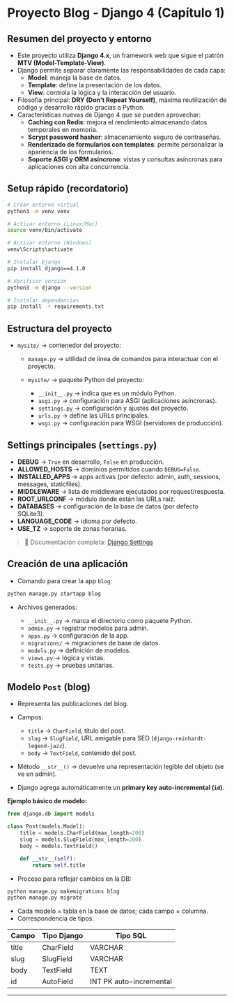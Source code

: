# Proyecto Blog - Django 4 (Capítulo 1)

## Resumen del proyecto y entorno

- Este proyecto utiliza **Django 4.x**, un framework web que sigue el patrón **MTV (Model-Template-View)**.
- Django permite separar claramente las responsabilidades de cada capa:
  - **Model**: maneja la base de datos.
  - **Template**: define la presentación de los datos.
  - **View**: controla la lógica y la interacción del usuario.
- Filosofía principal: **DRY (Don't Repeat Yourself)**, máxima reutilización de código y desarrollo rápido gracias a Python.
- Características nuevas de Django 4 que se pueden aprovechar:
  - **Caching con Redis**: mejora el rendimiento almacenando datos temporales en memoria.
  - **Scrypt password hasher**: almacenamiento seguro de contraseñas.
  - **Renderizado de formularios con templates**: permite personalizar la apariencia de los formularios.
  - **Soporte ASGI y ORM asíncrono**: vistas y consultas asíncronas para aplicaciones con alta concurrencia.

## Setup rápido (recordatorio)

```bash
# Crear entorno virtual
python3 -m venv venv

# Activar entorno (Linux/Mac)
source venv/bin/activate

# Activar entorno (Windows)
venv\Scripts\activate

# Instalar Django
pip install django==4.1.0

# Verificar versión
python3 -m django --version

# Instalar dependencias
pip install -r requirements.txt
````

## Estructura del proyecto

* `mysite/` → contenedor del proyecto:

  * `manage.py` → utilidad de línea de comandos para interactuar con el proyecto.
  * `mysite/` → paquete Python del proyecto:

    * `__init__.py` → indica que es un módulo Python.
    * `asgi.py` → configuración para ASGI (aplicaciones asíncronas).
    * `settings.py` → configuración y ajustes del proyecto.
    * `urls.py` → define las URLs principales.
    * `wsgi.py` → configuración para WSGI (servidores de producción).

## Settings principales (`settings.py`)

* **DEBUG** → `True` en desarrollo, `False` en producción.
* **ALLOWED\_HOSTS** → dominios permitidos cuando `DEBUG=False`.
* **INSTALLED\_APPS** → apps activas (por defecto: admin, auth, sessions, messages, staticfiles).
* **MIDDLEWARE** → lista de middleware ejecutados por request/respuesta.
* **ROOT\_URLCONF** → módulo donde están las URLs raíz.
* **DATABASES** → configuración de la base de datos (por defecto SQLite3).
* **LANGUAGE\_CODE** → idioma por defecto.
* **USE\_TZ** → soporte de zonas horarias.

> 🔗 Documentación completa: [Django Settings](https://docs.djangoproject.com/en/4.1/ref/settings/)

## Creación de una aplicación

* Comando para crear la app `blog`:

```bash
python manage.py startapp blog
```

* Archivos generados:

  * `__init__.py` → marca el directorio como paquete Python.
  * `admin.py` → registrar modelos para admin.
  * `apps.py` → configuración de la app.
  * `migrations/` → migraciones de base de datos.
  * `models.py` → definición de modelos.
  * `views.py` → lógica y vistas.
  * `tests.py` → pruebas unitarias.

## Modelo `Post` (blog)

* Representa las publicaciones del blog.
* Campos:

  * `title` → `CharField`, título del post.
  * `slug` → `SlugField`, URL amigable para SEO (`django-reinhardt-legend-jazz`).
  * `body` → `TextField`, contenido del post.
* Método `__str__()` → devuelve una representación legible del objeto (se ve en admin).
* Django agrega automáticamente un **primary key auto-incremental (`id`)**.

**Ejemplo básico de modelo:**

```python
from django.db import models

class Post(models.Model):
    title = models.CharField(max_length=200)
    slug = models.SlugField(max_length=200)
    body = models.TextField()

    def __str__(self):
        return self.title
```

* Proceso para reflejar cambios en la DB:

```bash
python manage.py makemigrations blog
python manage.py migrate
```

* Cada modelo = tabla en la base de datos; cada campo = columna.
* Correspondencia de tipos:

| Campo | Tipo Django | Tipo SQL                |
| ----- | ----------- | ----------------------- |
| title | CharField   | VARCHAR                 |
| slug  | SlugField   | VARCHAR                 |
| body  | TextField   | TEXT                    |
| id    | AutoField   | INT PK auto-incremental |

---

```
```
